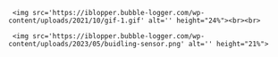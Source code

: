      <img src='https://iblopper.bubble-logger.com/wp-content/uploads/2021/10/gif-1.gif' alt='' height="24%"><br><br>

     <img src='https://iblopper.bubble-logger.com/wp-content/uploads/2023/05/buidling-sensor.png' alt='' height="21%">

